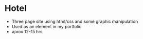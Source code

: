 # Hotel

- Three page site using html/css and some graphic manipulation
- Used as an element in my portfolio
- aprox 12-15 hrs

